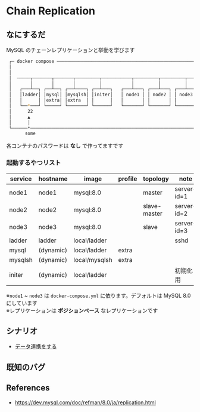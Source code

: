 # Chain Replication
## なにするだ
MySQL のチェーンレプリケーションと挙動を学びます

```sh
 ┌─ docker compose ──────────────────────────────────────────────────────┐ 
 │                                                                       │ 
 │                                                                       │ 
 │  ─────┬───────┬───────┬─────────┬───────────┬─────────┬─────────┬──── │ 
 │       │       │       │         │           │         │         │     │ 
 │   ┌───┴──┐ ┌──┴──┐ ┌──┴────┐ ┌──┴───┐   ┌───┴───┐ ┌───┴───┐ ┌───┴───┐ │ 
 │   │ladder│ │mysql│ │mysqlsh│ │initer│   │ node1 │ │ node2 │ │ node3 │ │ 
 │   │      │ │extra│ │extra  │ │      │   │       │ │       │ │       │ │ 
 │   └──*───┘ └─────┘ └───────┘ └──────┘   └───────┘ └───────┘ └───────┘ │ 
 │      22                                                               │ 
 │      ▲                                                                │ 
 │      │                                                                │ 
 └──────*────────────────────────────────────────────────────────────────┘ 
       some                                                                
```

各コンテナのパスワードは **なし** で作ってますです  

### 起動するやつリスト 
| service | hostname  | image         | profile | topology     | note        |
| ------- | --------- | ------------- | ------- | ------------ | ----------- |
| node1   | node1     | mysql:8.0     |         | master       | server-id=1 |
| node2   | node2     | mysql:8.0     |         | slave-master | server-id=2 |
| node3   | node3     | mysql:8.0     |         | slave        | server-id=3 |
| ladder  | ladder    | local/ladder  |         |              | sshd        |
| mysql   | (dynamic) | local/ladder  | extra   |              |             |
| mysqlsh | (dynamic) | local/mysqlsh | extra   |              |             |
| initer  | (dynamic) | local/ladder  |         |              | 初期化用    |

※`node1` ~ `node3` は `docker-compose.yml` に依ります。デフォルトは MySQL 8.0 にしています  
※レプリケーションは **ポジションベース** なレプリケーションです  

## シナリオ
 * [データ連携をする](./scenario01/README.md)

## 既知のバグ
## References
* https://dev.mysql.com/doc/refman/8.0/ja/replication.html